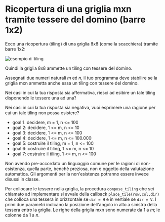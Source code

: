 # Ricopertura di una griglia mxn tramite tessere del domino (barre 1x2)

Ecco una ricopertura (tiling) di una griglia 8x8 (come la scacchiera) tramite barre 1x2:

<!--- ![](https://upload.wikimedia.org/wikipedia/commons/a/a4/Pavage_domino.svg) -->
![esempio di tiling](tiling_1x2-bars_in_mxn-grids/public/figs/Pavage_domino.svg)

Quindi la griglia 8x8 ammette un tiling con tessere del domino.

Assegnati due numeri naturali $m$ ed $n$, il tuo programma deve stabilire se la griglia mxn ammetta anche essa un tiling con tessere del domino.

Nei casi in cui la tua risposta sia affermativa, riesci ad esibire un tale tiling disponendo le tessere una ad una?

Nei casi in cui la tua risposta sia negativa, vuoi esprimere una ragione per cui un tale tiling non possa esistere?

* goal 1: decidere, m = 1, n <= 100
* goal 2: decidere, 1 <= m, n <= 10
* goal 3: decidere, 1 <= m, n <= 100
* goal 4: decidere, 1 <= m, n <= 100.000
* goal 5: costruire il tiling, m = 1, n <= 100
* goal 6: costruire il tiling, 1 <= m, n <= 10
* goal 7: costruire il tiling,  1 <= m, n <= 100

Non avendo pre-accordato un linguaggio comune per le ragioni di non-esistenza, quella parte, benchè preziosa, non è oggetto della valutazione automatica. Gli argomenti per la non'esistenza potranno essere invece disussi in classe.

Per collocare le tessere nella griglia, la procedura `compose_tiling` che sei chiamato ad implementare si avvale della callback `place_tile(row,col,dir)` che colloca una tessera in orizzontale se `dir = H` e in vertiale  se `dir = V`. I primi due parametri indicano la posizione dell'angolo in alto a sinistra della tessera entro la griglia. Le righe della griglia mxn sono numerate da $1$ a $m$; le colonne da $1$ a $n$.
